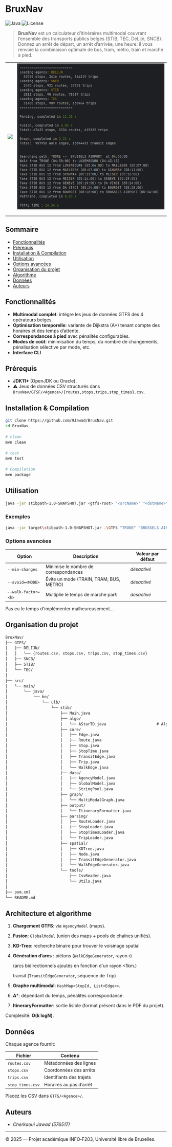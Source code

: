 # BruxNav

![Java](https://img.shields.io/badge/Java-11%2B-blue?style=flat-square) ![License](https://img.shields.io/badge/license-Academic-lightgrey?style=flat-square)

> **BruxNav** est un calculateur d’itinéraires multimodal couvrant l’ensemble des transports publics belges (STIB, TEC, DeLijn, SNCB). Donnez un arrêt de départ, un arrêt d’arrivée, une heure: il vous renvoie la combinaison optimale de bus, tram, métro, train et marche à pied.

| <img src="https://upload.wikimedia.org/wikipedia/commons/1/17/Belgium_road_map.png" width="550"/> | ![img.png](output.png) |
|:-------------------------------------------------------------------------------------------------:|:----------------------:|

---

## Sommaire

* [Fonctionnalités](#fonctionnalités)
* [Prérequis](#prérequis)
* [Installation &amp; Compilation](#installation--compilation)
* [Utilisation](#utilisation)
* [Options avancées](#options-avancées)
* [Organisation du projet](#organisation-du-projet)
* [Algorithme](#architecture-et-algorithme)
* [Données](#données)
* [Auteurs](#auteurs)

## Fonctionnalités

* **Multimodal complet**: intègre les jeux de données GTFS des 4 opérateurs belges.
* **Optimisation temporelle**: variante de Dijkstra (A*) tenant compte des horaires et des temps d’attente.
* **Correspondances à pied** avec pénalités configurables.
* **Modes de coût**: minimisation du temps, du nombre de changements, pénalisation sélective par mode, etc.
* **Interface CLI**

## Prérequis

* **JDK11+** (OpenJDK ou Oracle).
* ⚠ Jeux de données CSV structurés dans `BruxNav/GTSF/<Agence>/{routes,stops,trips,stop_times}.csv`.

## Installation & Compilation

```bash
git clone https://github.com/9Jawad/BruxNav.git
cd BruxNav

# clean
mvn clean

# test
mvn test

# Compilation
mvn package
```

## Utilisation

```bash
java -jar stibpath-1.0-SNAPSHOT.jar <gtfs-root> "<srcName>" "<dstName>" "<HH:mm:ss>"

```

### Exemples

```bash
java -jar target\stibpath-1.0-SNAPSHOT.jar .\GTFS "TRONE" "BRUSSELS AIRPORT" "04:30:00"
```

### Options avancées

| Option                | Description                              | Valeur par défaut  |
| --------------------- | ---------------------------------------- | ------------------ |
| `--min-changes`       | Minimise le nombre de correspondances    | *désactivé*        |
| `--avoid=<MODE>`      | Évite un mode (TRAIN, TRAM, BUS, METRO)  | *désactivé*        |
| `--walk-factor=<k>`   | Multiplie le temps de marche par*k*      | *désactivé*        |

Pas eu le temps d'implémenter malheureusement...

## Organisation du projet

```txt
BruxNav/
├── GTFS/
│   ├── DELIJN/
│   │   └── {routes.csv, stops.csv, trips.csv, stop_times.csv}
│   ├── SNCB/
│   ├── STIB/
│   └── TEC/
│
├── src/
│   └── main/
│       └── java/
│           └── be/
│               └── ulb/
│                   └── stib/
│                       ├── Main.java
│                       ├── algo/
│                       │   └── AStarTD.java                      # Algorithme A* time-dependent
│                       ├── core/
│                       │   ├── Edge.java
│                       │   ├── Route.java
│                       │   ├── Stop.java
│                       │   ├── StopTime.java
│                       │   ├── TransitEdge.java
│                       │   ├── Trip.java
│                       │   └── WalkEdge.java
│                       ├── data/
│                       │   ├── AgencyModel.java
│                       │   ├── GlobalModel.java
│                       │   └── StringPool.java
│                       ├── graph/
│                       │   └── MultiModalGraph.java
│                       ├── output/
│                       │   └── ItineraryFormatter.java
│                       ├── parsing/
│                       │   ├── RouteLoader.java
│                       │   ├── StopLoader.java
│                       │   ├── StopTimesLoader.java
│                       │   └── TripLoader.java
│                       ├── spatial/
│                       │   ├── KDTree.java
│                       │   ├── Node.java
│                       │   ├── TransitEdgeGenerator.java
│                       │   └── WalkEdgeGenerator.java
│                       └── tools/
│                           ├── CsvReader.java
│                           └── Utils.java
│
├── pom.xml
└── README.md

```

## Architecture et algorithme

1. **Chargement GTFS**: via `AgencyModel` (maps).
2. **Fusion**: `GlobalModel` (union des maps + pools de chaînes unifiés).
3. **KD-Tree**: recherche binaire pour trouver le voisinage spatial
4. **Génération d’arcs** :
   piétons (`WalkEdgeGenerator`, rayon r)

   (arcs bidirectionnels ajoutés en fonction d'un rayon <1km.)

   transit (`TransitEdgeGenerator`, séquence de Trip)
5. **Graphe multimodal**: `HashMap<StopId, List<Edge>>`.
6. **A***: dépendant du temps, pénalités correspondance.
7. **ItineraryFormatter**: sortie lisible (format présent dans le PDF du projet).

Complexité: **O(k logN)**.

## Données

Chaque agence fournit:

| Fichier            | Contenu                   |
| ------------------ | ------------------------- |
| `routes.csv`     | Métadonnées des lignes  |
| `stops.csv`      | Coordonnées des arrêts  |
| `trips.csv`      | Identifiants des trajets  |
| `stop_times.csv` | Horaires au pas d’arrêt |

Placez les CSV dans `GTFS/<Agence>/`.

## Auteurs

* *Cherkaoui Jawad (576517)*

---

© 2025 — Projet académique INFO‑F203, Université libre de Bruxelles.
